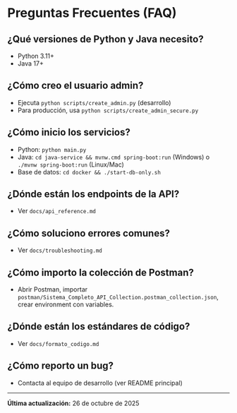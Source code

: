 # Preguntas Frecuentes (FAQ)

## ¿Qué versiones de Python y Java necesito?
- Python 3.11+
- Java 17+

## ¿Cómo creo el usuario admin?
- Ejecuta `python scripts/create_admin.py` (desarrollo)
- Para producción, usa `python scripts/create_admin_secure.py`

## ¿Cómo inicio los servicios?
- Python: `python main.py`
- Java: `cd java-service && mvnw.cmd spring-boot:run` (Windows) o `./mvnw spring-boot:run` (Linux/Mac)
- Base de datos: `cd docker && ./start-db-only.sh`

## ¿Dónde están los endpoints de la API?
- Ver `docs/api_reference.md`

## ¿Cómo soluciono errores comunes?
- Ver `docs/troubleshooting.md`

## ¿Cómo importo la colección de Postman?
- Abrir Postman, importar `postman/Sistema_Completo_API_Collection.postman_collection.json`, crear environment con variables.

## ¿Dónde están los estándares de código?
- Ver `docs/formato_codigo.md`

## ¿Cómo reporto un bug?
- Contacta al equipo de desarrollo (ver README principal)

---

**Última actualización:** 26 de octubre de 2025
